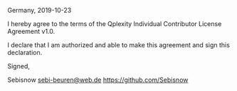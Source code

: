 Germany, 2019-10-23

I hereby agree to the terms of the Qplexity Individual Contributor License
Agreement v1.0.

I declare that I am authorized and able to make this agreement and sign this
declaration.

Signed,

Sebisnow sebi-beuren@web.de https://github.com/Sebisnow
